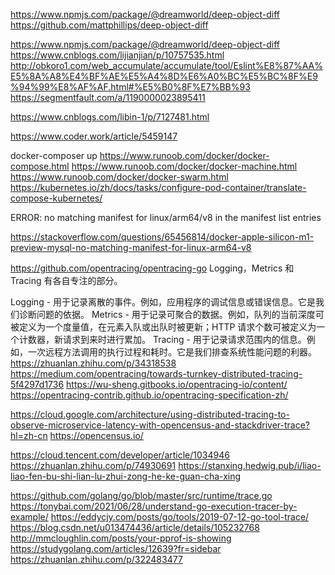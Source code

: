 https://www.npmjs.com/package/@dreamworld/deep-object-diff
https://github.com/mattphillips/deep-object-diff


https://www.npmjs.com/package/@dreamworld/deep-object-diff
https://www.cnblogs.com/lijianjian/p/10757535.html
http://obkoro1.com/web_accumulate/accumulate/tool/Eslint%E8%87%AA%E5%8A%A8%E4%BF%AE%E5%A4%8D%E6%A0%BC%E5%BC%8F%E9%94%99%E8%AF%AF.html#%E5%B0%8F%E7%BB%93
https://segmentfault.com/a/1190000023895411


https://www.cnblogs.com/libin-1/p/7127481.html

https://www.coder.work/article/5459147


docker-composer up
https://www.runoob.com/docker/docker-compose.html
https://www.runoob.com/docker/docker-machine.html
https://www.runoob.com/docker/docker-swarm.html
https://kubernetes.io/zh/docs/tasks/configure-pod-container/translate-compose-kubernetes/

ERROR: no matching manifest for linux/arm64/v8 in the manifest list entries

https://stackoverflow.com/questions/65456814/docker-apple-silicon-m1-preview-mysql-no-matching-manifest-for-linux-arm64-v8


https://github.com/opentracing/opentracing-go
Logging，Metrics 和 Tracing 有各自专注的部分。

Logging - 用于记录离散的事件。例如，应用程序的调试信息或错误信息。它是我们诊断问题的依据。
Metrics - 用于记录可聚合的数据。例如，队列的当前深度可被定义为一个度量值，在元素入队或出队时被更新；HTTP 请求个数可被定义为一个计数器，新请求到来时进行累加。
Tracing - 用于记录请求范围内的信息。例如，一次远程方法调用的执行过程和耗时。它是我们排查系统性能问题的利器。
https://zhuanlan.zhihu.com/p/34318538
https://medium.com/opentracing/towards-turnkey-distributed-tracing-5f4297d1736
https://wu-sheng.gitbooks.io/opentracing-io/content/
https://opentracing-contrib.github.io/opentracing-specification-zh/


https://cloud.google.com/architecture/using-distributed-tracing-to-observe-microservice-latency-with-opencensus-and-stackdriver-trace?hl=zh-cn
https://opencensus.io/

https://cloud.tencent.com/developer/article/1034946
https://zhuanlan.zhihu.com/p/74930691
https://stanxing.hedwig.pub/i/liao-liao-fen-bu-shi-lian-lu-zhui-zong-he-ke-guan-cha-xing


https://github.com/golang/go/blob/master/src/runtime/trace.go
https://tonybai.com/2021/06/28/understand-go-execution-tracer-by-example/
https://eddycjy.com/posts/go/tools/2019-07-12-go-tool-trace/
https://blog.csdn.net/u013474436/article/details/105232768
http://mmcloughlin.com/posts/your-pprof-is-showing
https://studygolang.com/articles/12639?fr=sidebar
https://zhuanlan.zhihu.com/p/322483477
